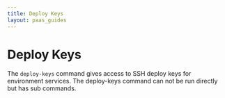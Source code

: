 ```yaml
---
title: Deploy Keys
layout: paas_guides
---
```


# Deploy Keys

The `deploy-keys` command gives access to SSH deploy keys for environment services. The deploy-keys command can not be run directly but has sub commands.
